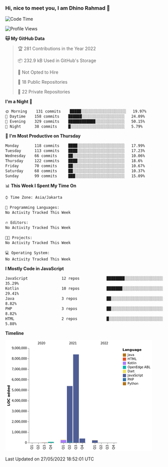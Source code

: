 ### Hi, nice to meet you, I am Dhino Rahmad 👋
<!--START_SECTION:waka-->
![Code Time](http://img.shields.io/badge/Code%20Time-0%20secs-blue)

![Profile Views](http://img.shields.io/badge/Profile%20Views-1-blue)

**🐱 My GitHub Data** 

> 🏆 281 Contributions in the Year 2022
 > 
> 📦 232.9 kB Used in GitHub's Storage 
 > 
> 🚫 Not Opted to Hire
 > 
> 📜 18 Public Repositories 
 > 
> 🔑 22 Private Repositories  
 > 
**I'm a Night 🦉** 

```text
🌞 Morning    131 commits    █████░░░░░░░░░░░░░░░░░░░░   19.97% 
🌆 Daytime    158 commits    ██████░░░░░░░░░░░░░░░░░░░   24.09% 
🌃 Evening    329 commits    ████████████░░░░░░░░░░░░░   50.15% 
🌙 Night      38 commits     █░░░░░░░░░░░░░░░░░░░░░░░░   5.79%

```
📅 **I'm Most Productive on Thursday** 

```text
Monday       118 commits    ████░░░░░░░░░░░░░░░░░░░░░   17.99% 
Tuesday      113 commits    ████░░░░░░░░░░░░░░░░░░░░░   17.23% 
Wednesday    66 commits     ██░░░░░░░░░░░░░░░░░░░░░░░   10.06% 
Thursday     122 commits    ████░░░░░░░░░░░░░░░░░░░░░   18.6% 
Friday       70 commits     ██░░░░░░░░░░░░░░░░░░░░░░░   10.67% 
Saturday     68 commits     ██░░░░░░░░░░░░░░░░░░░░░░░   10.37% 
Sunday       99 commits     ███░░░░░░░░░░░░░░░░░░░░░░   15.09%

```


📊 **This Week I Spent My Time On** 

```text
⌚︎ Time Zone: Asia/Jakarta

💬 Programming Languages: 
No Activity Tracked This Week

🔥 Editors: 
No Activity Tracked This Week

🐱‍💻 Projects: 
No Activity Tracked This Week

💻 Operating System: 
No Activity Tracked This Week

```

**I Mostly Code in JavaScript** 

```text
JavaScript               12 repos            ████████░░░░░░░░░░░░░░░░░   35.29% 
Kotlin                   10 repos            ███████░░░░░░░░░░░░░░░░░░   29.41% 
Java                     3 repos             ██░░░░░░░░░░░░░░░░░░░░░░░   8.82% 
PHP                      3 repos             ██░░░░░░░░░░░░░░░░░░░░░░░   8.82% 
HTML                     2 repos             █░░░░░░░░░░░░░░░░░░░░░░░░   5.88%

```


**Timeline**

![Chart not found](https://raw.githubusercontent.com/Dhino12/Dhino12/master/charts/bar_graph.png) 


 Last Updated on 27/05/2022 18:52:01 UTC
<!--END_SECTION:waka-->
 
